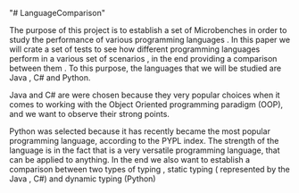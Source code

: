 "# LanguageComparison" 

The purpose of this project is to establish a set of Microbenches in order to study
the performance of various programming languages . In this paper we will crate a set of tests
to see how different programming languages perform in a various set of scenarios , in the end
providing a comparison between them . To this purpose, the languages that we will be studied
are Java , C# and Python.  

Java and C# are were chosen because they very popular choices when it comes to
working with the Object Oriented programming paradigm (OOP), and we want to observe their
strong points.  

Python was selected because it has recently became the most popular programming
language, according to the PYPL index. The strength of the language is in the fact that is a very
versatile programming language, that can be applied to anything.
In the end we also want to establish a comparison between two types of typing , static
typing ( represented by the Java , C#) and dynamic typing (Python)

